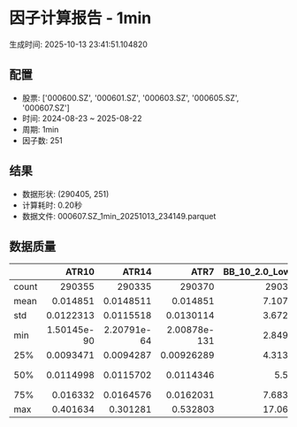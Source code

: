 # 因子计算报告 - 1min

生成时间: 2025-10-13 23:41:51.104820

## 配置

- 股票: ['000600.SZ', '000601.SZ', '000603.SZ', '000605.SZ', '000607.SZ']
- 时间: 2024-08-23 ~ 2025-08-22
- 周期: 1min
- 因子数: 251

## 结果

- 数据形状: (290405, 251)
- 计算耗时: 0.20秒
- 数据文件: 000607.SZ_1min_20251013_234149.parquet

## 数据质量

|       |            ATR10 |            ATR14 |              ATR7 |   BB_10_2.0_Lower |   BB_10_2.0_Middle |   BB_10_2.0_Upper |   BB_10_2.0_Width |   BB_15_2.0_Lower |   BB_15_2.0_Middle |   BB_15_2.0_Upper |   BB_15_2.0_Width |   BB_20_2.0_Lower |   BB_20_2.0_Middle |   BB_20_2.0_Upper |   BB_20_2.0_Width |      BOLB_20 |        CCI10 |            CCI14 |        CCI20 |        EMA12 |        EMA15 |        EMA20 |         EMA3 |         EMA5 |         EMA8 |      FIXLB10 |       FIXLB3 |       FIXLB5 |       FIXLB8 |       FMAX10 |       FMAX15 |       FMAX20 |        FMAX5 |      FMEAN10 |      FMEAN15 |      FMEAN20 |       FMEAN5 |       FMIN10 |       FMIN15 |       FMIN20 |        FMIN5 |       FSTD10 |       FSTD15 |       FSTD20 |        FSTD5 |      LEXLB10 |       LEXLB3 |       LEXLB5 |       LEXLB8 |         MA10 |         MA15 |         MA20 |          MA3 |          MA5 |          MA8 |             MACD |     MACD_12_26_9 |      MACD_6_13_4 |      MACD_8_17_5 |        MACD_HIST |      MACD_SIGNAL |     MEANLB10 |      MEANLB3 |      MEANLB5 |      MEANLB8 |          MSTD10 |          MSTD15 |           MSTD5 |        Momentum1 |       Momentum10 |       Momentum12 |       Momentum15 |       Momentum20 |        Momentum3 |        Momentum5 |        Momentum8 |              OBV |    OBV_SMA10 |    OBV_SMA15 |    OBV_SMA20 |     OBV_SMA5 |     Position10 |    Position12 |    Position15 |    Position20 |    Position25 |    Position30 |     Position5 |     Position8 |         RAND |       RANDNX |        RANDX |        RPROB |      RPROBCX |      RPROBNX |       RPROBX |         RSI |       RSI10 |       RSI14 |        RSI7 |         STCX |            STOCH |      STOCH_10_14 |      STOCH_14_20 |       STOCH_7_10 |          STX |   TA_ADXR_14 |    TA_ADX_14 |   TA_APO_fastperiod12_matype0_slowperiod26 |   TA_AROONOSC_14 |   TA_AROON_14_down |   TA_AROON_14_up |        TA_CCI_14 |    TA_CDL2CROWS |   TA_CDL3BLACKCROWS |   TA_CDL3INSIDE |   TA_CDL3LINESTRIKE |   TA_CDL3OUTSIDE |   TA_CDL3STARSINSOUTH |   TA_CDL3WHITESOLDIERS |   TA_CDLABANDONEDBABY |   TA_CDLADVANCEBLOCK |   TA_CDLBELTHOLD |   TA_CDLBREAKAWAY |   TA_CDLCLOSINGMARUBOZU |   TA_CDLCONCEALBABYSWALL |   TA_CDLCOUNTERATTACK |   TA_CDLDARKCLOUDCOVER |   TA_CDLDOJI |   TA_CDLDOJISTAR |   TA_CDLDRAGONFLYDOJI |   TA_CDLENGULFING |   TA_CDLEVENINGDOJISTAR |   TA_CDLEVENINGSTAR |   TA_CDLGAPSIDESIDEWHITE |   TA_CDLGRAVESTONEDOJI |   TA_CDLHAMMER |   TA_CDLHANGINGMAN |   TA_CDLHARAMI |   TA_CDLHARAMICROSS |   TA_CDLHIGHWAVE |   TA_CDLHIKKAKE |   TA_CDLHOMINGPIGEON |   TA_CDLIDENTICAL3CROWS |   TA_CDLINNECK |   TA_CDLINVERTEDHAMMER |   TA_CDLKICKING |   TA_CDLKICKINGBYLENGTH |   TA_CDLLADDERBOTTOM |   TA_CDLLONGLEGGEDDOJI |   TA_CDLLONGLINE |   TA_CDLMARUBOZU |   TA_CDLMATCHINGLOW |   TA_CDLMATHOLD |   TA_CDLMORNINGDOJISTAR |   TA_CDLMORNINGSTAR |   TA_CDLONNECK |   TA_CDLPIERCING |   TA_CDLRICKSHAWMAN |   TA_CDLRISEFALL3METHODS |   TA_CDLSEPARATINGLINES |   TA_CDLSHOOTINGSTAR |   TA_CDLSHORTLINE |   TA_CDLSPINNINGTOP |   TA_CDLSTALLEDPATTERN |   TA_CDLSTICKSANDWICH |   TA_CDLTAKURI |   TA_CDLTASUKIGAP |   TA_CDLTHRUSTING |   TA_CDLTRISTAR |   TA_CDLUNIQUE3RIVER |   TA_CDLUPSIDEGAP2CROWS |   TA_CDLXSIDEGAP3METHODS |   TA_DEMA_10 |   TA_DEMA_20 |    TA_DEMA_5 |     TA_DX_14 |    TA_EMA_10 |    TA_EMA_20 |    TA_EMA_30 |     TA_EMA_5 |    TA_EMA_60 |   TA_KAMA_10 |   TA_KAMA_20 |    TA_MFI_14 |   TA_MIDPRICE_10 |   TA_MIDPRICE_20 |   TA_MIDPRICE_5 |    TA_MOM_10 |   TA_ROCP_10 |   TA_ROCR100_10 |   TA_ROCR_10 |      TA_ROC_10 |   TA_RSI_14 |       TA_SAR |    TA_SMA_10 |    TA_SMA_20 |    TA_SMA_30 |     TA_SMA_5 |    TA_SMA_60 |   TA_STOCHF_D |   TA_STOCHF_K |   TA_STOCHRSI_fastd_period3_fastk_period5_timeperiod14_D |   TA_STOCHRSI_fastd_period3_fastk_period5_timeperiod14_K |   TA_STOCH_D |   TA_STOCH_K |     TA_T3_10 |     TA_T3_20 |      TA_T3_5 |   TA_TEMA_10 |   TA_TEMA_20 |    TA_TEMA_5 |   TA_TRIMA_10 |   TA_TRIMA_20 |   TA_TRIMA_5 |   TA_TRIX_14 |   TA_ULTOSC_timeperiod17_timeperiod214_timeperiod328 |   TA_WILLR_14 |    TA_WMA_10 |    TA_WMA_20 |     TA_WMA_5 |      TRENDLB10 |       TRENDLB3 |       TRENDLB5 |       TRENDLB8 |        Trend10 |        Trend12 |        Trend15 |        Trend20 |        Trend25 |         Trend5 |         Trend8 |       VWAP10 |       VWAP15 |       VWAP20 |       VWAP25 |       VWAP30 |   Volume_Momentum10 |   Volume_Momentum15 |   Volume_Momentum20 |   Volume_Momentum25 |   Volume_Momentum30 |   Volume_Ratio10 |   Volume_Ratio15 |   Volume_Ratio20 |   Volume_Ratio25 |   Volume_Ratio30 |     WILLR14 |     WILLR18 |    WILLR21 |      WILLR9 |
|:------|-----------------:|-----------------:|------------------:|------------------:|-------------------:|------------------:|------------------:|------------------:|-------------------:|------------------:|------------------:|------------------:|-------------------:|------------------:|------------------:|-------------:|-------------:|-----------------:|-------------:|-------------:|-------------:|-------------:|-------------:|-------------:|-------------:|-------------:|-------------:|-------------:|-------------:|-------------:|-------------:|-------------:|-------------:|-------------:|-------------:|-------------:|-------------:|-------------:|-------------:|-------------:|-------------:|-------------:|-------------:|-------------:|-------------:|-------------:|-------------:|-------------:|-------------:|-------------:|-------------:|-------------:|-------------:|-------------:|-------------:|-----------------:|-----------------:|-----------------:|-----------------:|-----------------:|-----------------:|-------------:|-------------:|-------------:|-------------:|----------------:|----------------:|----------------:|-----------------:|-----------------:|-----------------:|-----------------:|-----------------:|-----------------:|-----------------:|-----------------:|-----------------:|-------------:|-------------:|-------------:|-------------:|---------------:|--------------:|--------------:|--------------:|--------------:|--------------:|--------------:|--------------:|-------------:|-------------:|-------------:|-------------:|-------------:|-------------:|-------------:|------------:|------------:|------------:|------------:|-------------:|-----------------:|-----------------:|-----------------:|-----------------:|-------------:|-------------:|-------------:|-------------------------------------------:|-----------------:|-------------------:|-----------------:|-----------------:|----------------:|--------------------:|----------------:|--------------------:|-----------------:|----------------------:|-----------------------:|----------------------:|---------------------:|-----------------:|------------------:|------------------------:|-------------------------:|----------------------:|-----------------------:|-------------:|-----------------:|----------------------:|------------------:|------------------------:|--------------------:|-------------------------:|-----------------------:|---------------:|-------------------:|---------------:|--------------------:|-----------------:|----------------:|---------------------:|------------------------:|---------------:|-----------------------:|----------------:|------------------------:|---------------------:|-----------------------:|-----------------:|-----------------:|--------------------:|----------------:|------------------------:|--------------------:|---------------:|-----------------:|--------------------:|-------------------------:|------------------------:|---------------------:|------------------:|--------------------:|-----------------------:|----------------------:|---------------:|------------------:|------------------:|----------------:|---------------------:|------------------------:|-------------------------:|-------------:|-------------:|-------------:|-------------:|-------------:|-------------:|-------------:|-------------:|-------------:|-------------:|-------------:|-------------:|-----------------:|-----------------:|----------------:|-------------:|-------------:|----------------:|-------------:|---------------:|------------:|-------------:|-------------:|-------------:|-------------:|-------------:|-------------:|--------------:|--------------:|---------------------------------------------------------:|---------------------------------------------------------:|-------------:|-------------:|-------------:|-------------:|-------------:|-------------:|-------------:|-------------:|--------------:|--------------:|-------------:|-------------:|-----------------------------------------------------:|--------------:|-------------:|-------------:|-------------:|---------------:|---------------:|---------------:|---------------:|---------------:|---------------:|---------------:|---------------:|---------------:|---------------:|---------------:|-------------:|-------------:|-------------:|-------------:|-------------:|--------------------:|--------------------:|--------------------:|--------------------:|--------------------:|-----------------:|-----------------:|-----------------:|-----------------:|-----------------:|------------:|------------:|-----------:|------------:|
| count | 290355           | 290335           | 290370            |      290360       |       290360       |      290360       |      290360       |      290335       |       290335       |      290335       |      290335       |      290310       |       290310       |      290310       |      290310       | 290405       | 290315       | 290275           | 290215       | 290405       | 290405       | 290405       | 290405       | 290405       | 290405       | 290405       | 290405       | 290405       | 290405       | 290360       | 290335       | 290310       | 290385       | 290405       | 290405       | 290405       | 290405       | 290405       | 290405       | 290405       | 290405       | 290405       | 290405       | 290405       | 290405       | 290405       | 290405       | 290405       | 290405       | 290360       | 290335       | 290310       | 290395       | 290385       | 290370       | 290240           | 290240           | 290330           | 290305           | 290240           | 290240           | 290405       | 290405       | 290405       | 290405       | 290360          | 290335          | 290385          | 290355           | 290355           | 290355           | 290355           | 290355           | 290355           | 290355           | 290355           | 290405           | 290360       | 290335       | 290310       | 290385       | 290360         | 290350        | 290335        | 290310        | 290285        | 290260        | 290385        | 290370        | 290405       | 290405       | 290405       | 290405       | 290405       | 290405       | 290405       | 290335      | 290355      | 290335      | 290370      | 290405       | 290320           | 290230           | 290150           | 290285           | 290405       | 290270       | 290270       |                               290350       |     290405       |       290405       |     290405       | 290275           | 290405          |     290405          | 290405          |     290405          |    290405        |           290390      |          290405        |        290405         |        290405        |    290405        |            290405 |           290405        |         290405           |        290405         |         290405         |  290405      |    290405        |           290405      |      290405       |           290405        |       290405        |            290405        |            290405      |   290405       |       290405       |  290405        |       290405        |     290405       |   290405        |       290405         |           290405        |  290405        |           290405       | 290405          |         290405          |      290405          |            290405      |    290405        |    290405        |        290405       |          290405 |          290405         |       290405        |  290405        |   290405         |        290405       |         290405           |            290405       |        290405        |       290405      |        290405       |          290405        |         290405        |    290405      |   290405          |    290405         |  290405         |      290405          |                  290405 |          290405          | 290405       | 290405       | 290405       | 290405       | 290405       | 290405       | 290405       | 290405       | 290405       | 290360       | 290310       | 290405       |     290405       |     290405       |    290405       | 290405       | 290405       |    290405       | 290405       | 290355         | 290335      | 290405       | 290360       | 290310       | 290260       | 290385       | 290110       |  290405       |  290405       |                                             290405       |                                             290405       | 290405       | 290405       | 290405       | 290405       | 290405       | 290405       | 290405       | 290405       |  290360       |  290310       | 290385       | 290405       |                                         290405       |   290340      | 290360       | 290310       | 290385       | 290360         | 290395         | 290385         | 290370         | 290360         | 290350         | 290335         | 290310         | 290285         | 290385         | 290370         | 290310       | 290310       | 290310       | 290310       | 290310       |    290355           |    290355           |    290355           |    290355           |    290355           |     290405       |     290405       |     290405       |     290405       |     290405       | 290340      | 290320      | 290305     | 290365      |
| mean  |      0.014851    |      0.0148511   |      0.014851     |           7.10721 |            7.10961 |           7.11201 |           7.10961 |           7.10674 |            7.10964 |           7.11254 |           7.10964 |           7.10634 |            7.10967 |           7.113   |           7.10967 |      7.10955 |     -1.52484 |     -1.44794     |     -1.34692 |      7.10926 |      7.10918 |      7.10905 |      7.1095  |      7.10944 |      7.10936 |      7.10955 |      7.10955 |      7.10955 |      7.10955 |      7.10961 |      7.10964 |      7.10967 |      7.10957 |      7.10955 |      7.10955 |      7.10955 |      7.10955 |      7.10955 |      7.10955 |      7.10955 |      7.10955 |      7.10955 |      7.10955 |      7.10955 |      7.10955 |      7.10955 |      7.10955 |      7.10955 |      7.10955 |      7.10961 |      7.10964 |      7.10967 |      7.10956 |      7.10957 |      7.10959 |      0.000372264 |      0.000372264 |      0.000186519 |      0.000239429 |      3.34234e-07 |      0.00037193  |      7.10955 |      7.10955 |      7.10955 |      7.10955 |      0.0126592  |      0.0150202  |      0.00959387 |      0.000102914 |      0.000102914 |      0.000102914 |      0.000102914 |      0.000102914 |      0.000102914 |      0.000102914 |      0.000102914 |  64803.4         |      7.10961 |      7.10964 |      7.10967 |      7.10957 |      0.466513  |      0.466024 |      0.465468 |      0.464682 |      0.464289 |      0.463963 |      0.467033 |      0.467062 |      7.10955 |      7.10955 |      7.10955 |      7.10955 |      7.10955 |      7.10955 |      7.10955 |     50.0699 |     49.9818 |     50.0699 |     49.5835 |      7.10955 |     46.5652      |     46.6492      |     46.5665      |     46.729       |      7.10955 |     28.4241  |     28.4241  |                                    7.10962 |          7.10955 |            7.10955 |          7.10955 |     -1.44794     |     -0.00206608 |         -0.00654259 |      0.00929736 |          0.00206608 |        -0.203853 |               48.2386 |               0.128786 |            -0.0723128 |            -0.136361 |        -0.187669 |                 0 |               -0.314733 |              0.000344347 |            -0.0203165 |             -0.0778224 |      48.8986 |        -0.587455 |               13.0686 |          -7.12281 |               -0.181815 |           -0.206264 |                 0.252062 |                14.1327 |        3.09223 |           -9.86725 |       0.437458 |            0.451232 |          3.65042 |        0.265147 |            0.0254817 |               -0.173551 |      -0.158399 |                2.46724 |     -0.00241043 |              0.00723128 |           0.00103304 |                30.8707 |        -0.405296 |        -0.387046 |             2.92454 |               0 |               0.0657702 |            0.095384 |      -0.459703 |        0.0420103 |             3.37563 |             -0.000688693 |                -5.24922 |            -0.818168 |           13.2429 |             3.64663 |              -0.115012 |              0.247241 |        13.0686 |        0.00137739 |        -0.0623268 |      -0.0289251 |           0.00103304 |                       0 |               0.00241043 |      7.10931 |      7.10905 |      7.10944 |      7.10955 |      7.10931 |      7.10905 |      7.10878 |      7.10944 |      7.10799 |      7.10961 |      7.10967 |      7.10955 |          7.10955 |          7.10955 |         7.10955 |      7.10955 |      7.10955 |         7.10955 |      7.10955 |      0.0102914 |     50.0699 |      7.10955 |      7.10961 |      7.10967 |      7.10974 |      7.10957 |      7.10995 |       7.10955 |       7.10955 |                                                  7.10955 |                                                  7.10955 |      7.10955 |      7.10955 |      7.10955 |      7.10955 |      7.10955 |      7.10931 |      7.10905 |      7.10944 |       7.10961 |       7.10967 |      7.10957 |      7.10955 |                                              7.10955 |      -50.3687 |      7.10961 |      7.10967 |      7.10957 |     -0.0303932 |     -0.0164715 |     -0.0241097 |     -0.0285644 |     -0.0303932 |     -0.0317252 |     -0.0328958 |     -0.0354226 |     -0.0367205 |     -0.0241097 |     -0.0285644 |      7.0215  |      7.0215  |      7.0215  |      7.0215  |      7.0215  |         0.000102914 |         0.000102914 |         0.000102914 |         0.000102914 |         0.000102914 |          7.10955 |          7.10955 |          7.10955 |          7.10955 |          7.10955 |    -50.3687 |    -50.5185 |    -50.608 |    -50.1294 |
| std   |      0.0122313   |      0.0115518   |      0.0130114    |           3.67277 |            3.67384 |           3.67492 |           3.67384 |           3.67244 |            3.6738  |           3.67517 |           3.6738  |           3.67215 |            3.67376 |           3.67537 |           3.67376 |      3.67393 |     87.7931  |     90.7482      |     94.2305  |      3.67371 |      3.67366 |      3.67357 |      3.67388 |      3.67384 |      3.67378 |      3.67393 |      3.67393 |      3.67393 |      3.67393 |      3.67384 |      3.6738  |      3.67376 |      3.67388 |      3.67393 |      3.67393 |      3.67393 |      3.67393 |      3.67393 |      3.67393 |      3.67393 |      3.67393 |      3.67393 |      3.67393 |      3.67393 |      3.67393 |      3.67393 |      3.67393 |      3.67393 |      3.67393 |      3.67384 |      3.6738  |      3.67376 |      3.6739  |      3.67388 |      3.67386 |      0.0186102   |      0.0186102   |      0.0135097   |      0.0149764   |      0.0057471   |      0.0174657   |      3.67393 |      3.67393 |      3.67393 |      3.67393 |      0.0203679  |      0.0241417  |      0.0156235  |      0.00660988  |      0.00660988  |      0.00660988  |      0.00660988  |      0.00660988  |      0.00660988  |      0.00660988  |      0.00660988  | 307988           |      3.67384 |      3.6738  |      3.67376 |      3.67388 |      0.359298  |      0.351098 |      0.34173  |      0.33103  |      0.323902 |      0.318853 |      0.394672 |      0.370213 |      3.67393 |      3.67393 |      3.67393 |      3.67393 |      3.67393 |      3.67393 |      3.67393 |     11.8247 |     13.51   |     11.8247 |     15.9841 |      3.67393 |     29.5426      |     20.8033      |     20.1521      |     21.5166      |      3.67393 |     14.697   |     14.697   |                                    3.67382 |          3.67393 |            3.67393 |          3.67393 |     90.7482      |      0.454538   |          0.808838   |      3.62209    |          0.642817   |         5.59411  |               25.5387 |               3.58637  |             3.15925   |             3.6902   |        60.9121   |                 0 |               60.4875   |              0.185566    |             7.87069   |              2.78858   |      49.988  |        13.8119   |               33.7058 |          26.3801  |                4.26011  |            4.53695  |                18.9788   |                34.8359 |       17.3108  |           29.8222  |      35.0491   |           33.1705   |         18.811   |       12.5418   |            1.5961    |                4.16233  |       3.9768   |               15.5125  |      3.54524    |              3.54523    |           0.321408   |                46.1961 |        56.6838   |        57.0463   |            16.8494  |               0 |               2.56373   |            3.08696  |       6.76455  |        2.04921   |            18.0602  |              0.262429    |                23.7552  |             9.0082   |           39.2107 |            19.0527  |               3.38939  |              4.96619  |        33.7058 |        1.04972    |         2.49576   |      12.4177    |           0.321408   |                       0 |               1.60705    |      3.67375 |      3.67357 |      3.67384 |      3.67393 |      3.67375 |      3.67357 |      3.67339 |      3.67384 |      3.67286 |      3.67384 |      3.67376 |      3.67393 |          3.67393 |          3.67393 |         3.67393 |      3.67393 |      3.67393 |         3.67393 |      3.67393 |      0.660988  |     11.8247 |      3.67393 |      3.67384 |      3.67376 |      3.67368 |      3.67388 |      3.67345 |       3.67393 |       3.67393 |                                                  3.67393 |                                                  3.67393 |      3.67393 |      3.67393 |      3.67393 |      3.67393 |      3.67393 |      3.67375 |      3.67357 |      3.67384 |       3.67384 |       3.67376 |      3.67388 |      3.67393 |                                              3.67393 |       34.628  |      3.67384 |      3.67376 |      3.67388 |      1.08612   |      0.737368  |      0.92607   |      1.04227   |      1.08612   |      1.11827   |      1.15506   |      1.19844   |      1.23091   |      0.92607   |      1.04227   |      3.68106 |      3.68106 |      3.68106 |      3.68106 |      3.68106 |         0.00660988  |         0.00660988  |         0.00660988  |         0.00660988  |         0.00660988  |          3.67393 |          3.67393 |          3.67393 |          3.67393 |          3.67393 |     34.628  |     33.6582 |     33.116 |     36.5797 |
| min   |      1.50145e-90 |      2.20791e-64 |      2.00878e-131 |           2.84934 |            2.851   |           2.85266 |           2.851   |           2.8524  |            2.854   |           2.8556  |           2.854   |           2.85509 |            2.857   |           2.85891 |           2.857   |      2.84    |   -666.663   |   -933.326       |  -1333.32    |      2.85378 |      2.85511 |      2.85708 |      2.84318 |      2.84685 |      2.85108 |      2.84    |      2.84    |      2.84    |      2.84    |      2.851   |      2.854   |      2.857   |      2.848   |      2.84    |      2.84    |      2.84    |      2.84    |      2.84    |      2.84    |      2.84    |      2.84    |      2.84    |      2.84    |      2.84    |      2.84    |      2.84    |      2.84    |      2.84    |      2.84    |      2.851   |      2.854   |      2.857   |      2.84333 |      2.848   |      2.85125 |     -0.413397    |     -0.413397    |     -0.411441    |     -0.399867    |     -0.174985    |     -0.36826     |      2.84    |      2.84    |      2.84    |      2.84    |      0          |      0          |      0          |     -0.120122    |     -0.120122    |     -0.120122    |     -0.120122    |     -0.120122    |     -0.120122    |     -0.120122    |     -0.120122    |     -1.23787e+06 |      2.851   |      2.854   |      2.857   |      2.848   |      0         |      0        |      0        |      0        |      0        |      0        |      0        |      0        |      2.84    |      2.84    |      2.84    |      2.84    |      2.84    |      2.84    |      2.84    |      0      |      0      |      0      |      0      |      2.84    |     -1.57622e-12 |     -9.50097e-13 |     -6.30962e-13 |     -1.13687e-13 |      2.84    |      1.72341 |      1.72341 |                                    2.8525  |          2.84    |            2.84    |          2.84    |   -933.326       |   -100          |       -100          |   -100          |       -100          |      -100        |                0      |               0        |          -100         |          -100        |      -100        |                 0 |             -100        |              0           |          -100         |           -100         |       0      |      -100        |                0      |        -100       |             -100        |         -100        |              -100        |                 0      |        0       |         -100       |    -100        |         -100        |       -100       |     -200        |            0         |             -100        |    -100        |                0       |   -100          |           -100          |           0          |                 0      |      -100        |      -100        |             0       |               0 |               0         |            0        |    -100        |        0         |             0       |           -100           |              -100       |          -100        |         -100      |          -100       |            -100        |              0        |         0      |     -100          |      -100         |    -100         |           0          |                       0 |            -100          |      2.85284 |      2.85708 |      2.84685 |      2.84    |      2.85284 |      2.85708 |      2.86016 |      2.84685 |      2.86524 |      2.851   |      2.857   |      2.84    |          2.84    |          2.84    |         2.84    |      2.84    |      2.84    |         2.84    |      2.84    |    -12.0122    |      0      |      2.84    |      2.851   |      2.857   |      2.862   |      2.848   |      2.86733 |       2.84    |       2.84    |                                                  2.84    |                                                  2.84    |      2.84    |      2.84    |      2.84    |      2.84    |      2.84    |      2.85284 |      2.85708 |      2.84685 |       2.851   |       2.857   |      2.848   |      2.84    |                                              2.84    |     -100      |      2.851   |      2.857   |      2.848   |     -2.84605   |     -1.1547    |     -1.78885   |     -2.47487   |     -2.84605   |     -3.17543   |     -3.61478   |     -4.24853   |     -4.8       |     -1.78885   |     -2.47487   |      0       |      0       |      0       |      0       |      0       |        -0.120122    |        -0.120122    |        -0.120122    |        -0.120122    |        -0.120122    |          2.84    |          2.84    |          2.84    |          2.84    |          2.84    |   -100      |   -100      |   -100     |   -100      |
| 25%   |      0.0093471   |      0.0094287   |      0.00926289   |           4.31394 |            4.31575 |           4.31698 |           4.31575 |           4.31354 |            4.31567 |           4.31761 |           4.31567 |           4.31316 |            4.316   |           4.31811 |           4.316   |      4.32    |    -59.1366  |    -59.1953      |    -59.2449  |      4.31516 |      4.31532 |      4.31527 |      4.3152  |      4.31544 |      4.31536 |      4.32    |      4.32    |      4.32    |      4.32    |      4.31575 |      4.31567 |      4.316   |      4.316   |      4.32    |      4.32    |      4.32    |      4.32    |      4.32    |      4.32    |      4.32    |      4.32    |      4.32    |      4.32    |      4.32    |      4.32    |      4.32    |      4.32    |      4.32    |      4.32    |      4.31575 |      4.31567 |      4.316   |      4.31667 |      4.316   |      4.31625 |     -0.00425088  |     -0.00425088  |     -0.00300103  |     -0.00332223  |     -0.00129308  |     -0.00402536  |      4.32    |      4.32    |      4.32    |      4.32    |      0.00527046 |      0.00617213 |      0.00447214 |     -0.00226244  |     -0.00226244  |     -0.00226244  |     -0.00226244  |     -0.00226244  |     -0.00226244  |     -0.00226244  |     -0.00226244  | -86709           |      4.31575 |      4.31567 |      4.316   |      4.316   |      0.0687696 |      0.133333 |      0.166667 |      0.2      |      0.2      |      0.2      |      0        |      0        |      4.32    |      4.32    |      4.32    |      4.32    |      4.32    |      4.32    |      4.32    |     43.7586 |     42.2667 |     43.7586 |     39.9877 |      4.32    |     21.2121      |     32.1429      |     32.4167      |     30.8333      |      4.32    |     18.1603  |     18.1603  |                                    4.31583 |          4.32    |            4.32    |          4.32    |    -59.1953      |      0          |          0          |      0          |          0          |         0        |               29.7141 |               0        |             0         |             0        |         0        |                 0 |                0        |              0           |             0         |              0         |       0      |         0        |                0      |           0       |                0        |            0        |                 0        |                 0      |        0       |            0       |       0        |            0        |          0       |        0        |            0         |                0        |       0        |                0       |      0          |              0          |           0          |                 0      |         0        |         0        |             0       |               0 |               0         |            0        |       0        |        0         |             0       |              0           |                 0       |             0        |            0      |             0       |               0        |              0        |         0      |        0          |         0         |       0         |           0          |                       0 |               0          |      4.31515 |      4.31527 |      4.31544 |      4.32    |      4.31515 |      4.31527 |      4.31534 |      4.31544 |      4.31505 |      4.31575 |      4.316   |      4.32    |          4.32    |          4.32    |         4.32    |      4.32    |      4.32    |         4.32    |      4.32    |     -0.226244  |     43.7586 |      4.32    |      4.31575 |      4.316   |      4.31567 |      4.316   |      4.315   |       4.32    |       4.32    |                                                  4.32    |                                                  4.32    |      4.32    |      4.32    |      4.32    |      4.32    |      4.32    |      4.31515 |      4.31527 |      4.31544 |       4.31575 |       4.316   |      4.316   |      4.32    |                                              4.32    |      -80      |      4.31575 |      4.316   |      4.316   |     -0.859272  |     -0.577349  |     -0.730295  |     -0.840026  |     -0.859272  |     -0.886404  |     -0.918033  |     -0.953715  |     -0.963327  |     -0.730295  |     -0.840026  |      4.28961 |      4.28961 |      4.28961 |      4.28961 |      4.28961 |        -0.00226244  |        -0.00226244  |        -0.00226244  |        -0.00226244  |        -0.00226244  |          4.32    |          4.32    |          4.32    |          4.32    |          4.32    |    -80      |    -76.1905 |    -75     |    -83.3333 |
| 50%   |      0.0114998   |      0.0115702   |      0.0114346    |           5.564   |            5.567   |           5.5688  |           5.567   |           5.56428 |            5.56667 |           5.56966 |           5.56667 |           5.564   |            5.567   |           5.56999 |           5.567   |      5.57    |      0       |     -6.95786e-11 |     -1.39604 |      5.56665 |      5.56676 |      5.56694 |      5.56644 |      5.56639 |      5.56645 |      5.57    |      5.57    |      5.57    |      5.57    |      5.567   |      5.56667 |      5.567   |      5.566   |      5.57    |      5.57    |      5.57    |      5.57    |      5.57    |      5.57    |      5.57    |      5.57    |      5.57    |      5.57    |      5.57    |      5.57    |      5.57    |      5.57    |      5.57    |      5.57    |      5.567   |      5.56667 |      5.567   |      5.56667 |      5.566   |      5.56625 |     -0.000110629 |     -0.000110629 |     -7.13973e-05 |     -9.96987e-05 |     -8.74841e-06 |     -9.21071e-05 |      5.57    |      5.57    |      5.57    |      5.57    |      0.00788811 |      0.00899735 |      0.00547723 |      0           |      0           |      0           |      0           |      0           |      0           |      0           |      0           |  13885           |      5.567   |      5.56667 |      5.567   |      5.566   |      0.5       |      0.5      |      0.5      |      0.5      |      0.5      |      0.5      |      0.5      |      0.5      |      5.57    |      5.57    |      5.57    |      5.57    |      5.57    |      5.57    |      5.57    |     49.6116 |     49.5525 |     49.6116 |     49.3212 |      5.57    |     46.6667      |     46.4286      |     47           |     46.9246      |      5.57    |     24.9156  |     24.9156  |                                    5.56667 |          5.57    |            5.57    |          5.57    |     -6.95786e-11 |      0          |          0          |      0          |          0          |         0        |               47.3605 |               0        |             0         |             0        |         0        |                 0 |                0        |              0           |             0         |              0         |       0      |         0        |                0      |           0       |                0        |            0        |                 0        |                 0      |        0       |            0       |       0        |            0        |          0       |        0        |            0         |                0        |       0        |                0       |      0          |              0          |           0          |                 0      |         0        |         0        |             0       |               0 |               0         |            0        |       0        |        0         |             0       |              0           |                 0       |             0        |            0      |             0       |               0        |              0        |         0      |        0          |         0         |       0         |           0          |                       0 |               0          |      5.56652 |      5.56694 |      5.56639 |      5.57    |      5.56652 |      5.56694 |      5.56713 |      5.56639 |      5.56724 |      5.567   |      5.567   |      5.57    |          5.57    |          5.57    |         5.57    |      5.57    |      5.57    |         5.57    |      5.57    |      0         |     49.6116 |      5.57    |      5.567   |      5.567   |      5.56767 |      5.566   |      5.569   |       5.57    |       5.57    |                                                  5.57    |                                                  5.57    |      5.57    |      5.57    |      5.57    |      5.57    |      5.57    |      5.56652 |      5.56694 |      5.56639 |       5.567   |       5.567   |      5.566   |      5.57    |                                              5.57    |      -50      |      5.567   |      5.567   |      5.566   |      0         |      0         |      0         |      0         |      0         |      0         |      0         |      0         |     -0.0147309 |      0         |      0         |      5.53586 |      5.53586 |      5.53586 |      5.53586 |      5.53586 |         0           |         0           |         0           |         0           |         0           |          5.57    |          5.57    |          5.57    |          5.57    |          5.57    |    -50      |    -50      |    -50     |    -50      |
| 75%   |      0.016332    |      0.0164576   |      0.0162031    |           7.68339 |            7.686   |           7.68772 |           7.686   |           7.68293 |            7.68533 |           7.68837 |           7.68533 |           7.68257 |            7.686   |           7.68869 |           7.686   |      7.68    |     54.2599  |     53.8289      |     53.3457  |      7.68512 |      7.68487 |      7.68468 |      7.68513 |      7.68521 |      7.68527 |      7.68    |      7.68    |      7.68    |      7.68    |      7.686   |      7.68533 |      7.686   |      7.686   |      7.68    |      7.68    |      7.68    |      7.68    |      7.68    |      7.68    |      7.68    |      7.68    |      7.68    |      7.68    |      7.68    |      7.68    |      7.68    |      7.68    |      7.68    |      7.68    |      7.686   |      7.68533 |      7.686   |      7.68667 |      7.686   |      7.68625 |      0.00381268  |      0.00381268  |      0.00262803  |      0.00294241  |      0.00122589  |      0.00364976  |      7.68    |      7.68    |      7.68    |      7.68    |      0.0131656  |      0.0155226  |      0.01       |      0.002079    |      0.002079    |      0.002079    |      0.002079    |      0.002079    |      0.002079    |      0.002079    |      0.002079    | 308642           |      7.686   |      7.68533 |      7.686   |      7.686   |      0.75      |      0.75     |      0.733333 |      0.714286 |      0.714286 |      0.714286 |      0.999999 |      0.777778 |      7.68    |      7.68    |      7.68    |      7.68    |      7.68    |      7.68    |      7.68    |     55.8143 |     57.1665 |     55.8143 |     59.0443 |      7.68    |     68.6275      |     61.9048      |     61.6099      |     62.4652      |      7.68    |     34.724   |     34.724   |                                    7.68583 |          7.68    |            7.68    |          7.68    |     53.8289      |      0          |          0          |      0          |          0          |         0        |               67.5536 |               0        |             0         |             0        |         0        |                 0 |                0        |              0           |             0         |              0         |     100      |         0        |                0      |           0       |                0        |            0        |                 0        |                 0      |        0       |            0       |       0        |            0        |          0       |        0        |            0         |                0        |       0        |                0       |      0          |              0          |           0          |               100      |         0        |         0        |             0       |               0 |               0         |            0        |       0        |        0         |             0       |              0           |                 0       |             0        |            0      |             0       |               0        |              0        |         0      |        0          |         0         |       0         |           0          |                       0 |               0          |      7.68535 |      7.68468 |      7.68521 |      7.68    |      7.68535 |      7.68468 |      7.68504 |      7.68521 |      7.68264 |      7.686   |      7.686   |      7.68    |          7.68    |          7.68    |         7.68    |      7.68    |      7.68    |         7.68    |      7.68    |      0.2079    |     55.8143 |      7.68    |      7.686   |      7.686   |      7.686   |      7.686   |      7.68379 |       7.68    |       7.68    |                                                  7.68    |                                                  7.68    |      7.68    |      7.68    |      7.68    |      7.68    |      7.68    |      7.68535 |      7.68468 |      7.68521 |       7.686   |       7.686   |      7.686   |      7.68    |                                              7.68    |      -23.0769 |      7.686   |      7.686   |      7.686   |      0.774595  |      0.577349  |      0.730295  |      0.724568  |      0.774595  |      0.809172  |      0.830853  |      0.855137  |      0.864231  |      0.730295  |      0.724568  |      7.63631 |      7.63631 |      7.63631 |      7.63631 |      7.63631 |         0.002079    |         0.002079    |         0.002079    |         0.002079    |         0.002079    |          7.68    |          7.68    |          7.68    |          7.68    |          7.68    |    -23.0769 |    -25      |    -25     |    -16.6667 |
| max   |      0.401634    |      0.301281    |      0.532803     |          17.0666  |           17.075   |          17.0834  |          17.075   |          17.0139  |           17.0293  |          17.0447  |          17.0293  |          16.9727  |           16.9915  |          17.0103  |          16.9915  |     17.17    |    666.663   |    933.327       |   1333.32    |     16.9975  |     16.9685  |     16.9268  |     17.1205  |     17.0917  |     17.0534  |     17.17    |     17.17    |     17.17    |     17.17    |     17.075   |     17.0293  |     16.9915  |     17.098   |     17.17    |     17.17    |     17.17    |     17.17    |     17.17    |     17.17    |     17.17    |     17.17    |     17.17    |     17.17    |     17.17    |     17.17    |     17.17    |     17.17    |     17.17    |     17.17    |     17.075   |     17.0293  |     16.9915  |     17.1133  |     17.098   |     17.0888  |      0.556296    |      0.556296    |      0.456311    |      0.481269    |      0.165352    |      0.502368    |     17.17    |     17.17    |     17.17    |     17.17    |      0.772765   |      0.7518     |      0.87178    |      0.146597    |      0.146597    |      0.146597    |      0.146597    |      0.146597    |      0.146597    |      0.146597    |      0.146597    |      1.30562e+06 |     17.075   |     17.0293  |     16.9915  |     17.098   |      1         |      1        |      1        |      1        |      1        |      1        |      1        |      1        |     17.17    |     17.17    |     17.17    |     17.17    |     17.17    |     17.17    |     17.17    |    100      |    100      |    100      |    100      |     17.17    |    100           |    100           |    100           |    100           |     17.17    |    100       |    100       |                                   17.06    |         17.17    |           17.17    |         17.17    |    933.327       |      0          |          0          |    100          |        100          |       100        |              100      |             100        |           100         |             0        |       100        |                 0 |              100        |            100           |           100         |              0         |     100      |       100        |              100      |         100       |                0        |            0        |               100        |               100      |      100       |            0       |     100        |          100        |        100       |      200        |          100         |                0        |       0        |              100       |    100          |            100          |         100          |               100      |       100        |       100        |           100       |               0 |             100         |          100        |       0        |      100         |           100       |              0           |               100       |             0        |          100      |           100       |               0        |            100        |       100      |      100          |         0         |     100         |         100          |                       0 |             100          |     17.025   |     16.9268  |     17.0917  |     17.17    |     17.025   |     16.9268  |     16.8693  |     17.0917  |     16.7764  |     17.075   |     16.9915  |     17.17    |         17.17    |         17.17    |        17.17    |     17.17    |     17.17    |        17.17    |     17.17    |     14.6597    |    100      |     17.17    |     17.075   |     16.9915  |     16.9243  |     17.098   |     16.8318  |      17.17    |      17.17    |                                                 17.17    |                                                 17.17    |     17.17    |     17.17    |     17.17    |     17.17    |     17.17    |     17.025   |     16.9268  |     17.0917  |      17.075   |      16.9915  |     17.098   |     17.17    |                                             17.17    |        0      |     17.075   |     16.9915  |     17.098   |      2.84605   |      1.1547    |      1.78885   |      2.47487   |      2.84605   |      3.17543   |      3.61478   |      4.24853   |      4.8       |      1.78885   |      2.47487   |     17.0479  |     17.0479  |     17.0479  |     17.0479  |     17.0479  |         0.146597    |         0.146597    |         0.146597    |         0.146597    |         0.146597    |         17.17    |         17.17    |         17.17    |         17.17    |         17.17    |      0      |      0      |      0     |      0      |